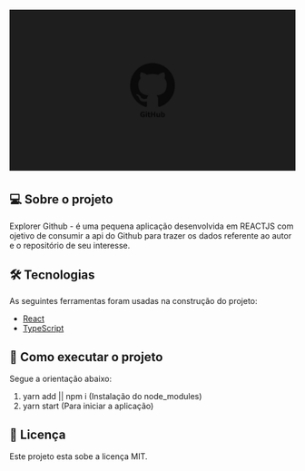 <h1 align="center">
    <img alt="NextLevelWeek" title="#NextLevelWeek" src="./assets/banner.jpg" />
</h1>


## 💻 Sobre o projeto

 Explorer Github - é uma pequena aplicação desenvolvida em REACTJS com ojetivo de consumir a api do Github para trazer os dados referente ao autor e o repositório de seu interesse.


## 🛠 Tecnologias

As seguintes ferramentas foram usadas na construção do projeto:

- [React][reactjs]
- [TypeScript][typescript]


## 🚀 Como executar o projeto

Segue a orientação abaixo:

1. yarn add || npm i (Instalação do node_modules)
2. yarn start (Para iniciar a aplicação)

## 📝 Licença

Este projeto esta sobe a licença MIT.

[typescript]: https://www.typescriptlang.org/
[reactjs]: https://reactjs.org

